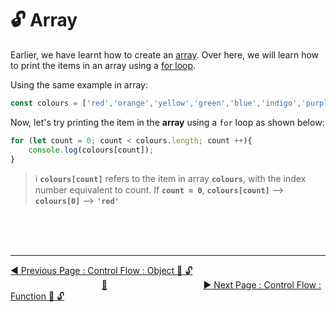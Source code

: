 # :unlock:  Array

Earlier, we have learnt how to create an [array](../basics-of-javascript/array.md). Over here, we will learn how to print the items in an array using a [for loop](loops/for-loop.md).

Using the same example in array:

```javascript
const colours = ['red','orange','yellow','green','blue','indigo','purple'];
```

Now, let's try printing the item in the **array** using a `for` loop as shown below:

```javascript
for (let count = 0; count < colours.length; count ++){
    console.log(colours[count]);
}
```

> :information_source:  **`colours[count]`** refers to the item in array **`colours`**, with the index number equivalent to count. If **`count = 0`**, **`colours[count]`** --&gt; **`colours[0]`** --&gt; **`'red'`**


<br><br><br>
<hr>

[:arrow_backward: Previous Page : Control Flow : Object :triangular_flag_on_post: :unlock: ](object.md)  &nbsp;&nbsp;&nbsp;&nbsp;&nbsp;&nbsp;&nbsp;&nbsp;&nbsp;&nbsp;&nbsp;&nbsp;&nbsp;&nbsp;&nbsp;&nbsp;&nbsp;&nbsp;&nbsp;&nbsp;&nbsp;&nbsp;&nbsp;&nbsp;&nbsp;&nbsp;&nbsp;&nbsp;&nbsp;&nbsp;&nbsp;&nbsp;&nbsp;&nbsp;&nbsp;&nbsp;&nbsp;[:house_with_garden:](../../README.md)&nbsp;&nbsp;&nbsp;&nbsp;&nbsp;&nbsp;&nbsp;&nbsp;&nbsp;&nbsp;&nbsp;&nbsp;&nbsp;&nbsp;&nbsp;&nbsp;&nbsp;&nbsp;&nbsp;&nbsp;&nbsp;&nbsp;&nbsp;&nbsp;&nbsp;&nbsp;&nbsp;&nbsp;&nbsp;&nbsp;&nbsp;&nbsp;&nbsp;&nbsp;&nbsp;&nbsp;&nbsp;&nbsp;    [:arrow_forward: Next Page : Control Flow : Function :triangular_flag_on_post: :unlock: ](function.md)
